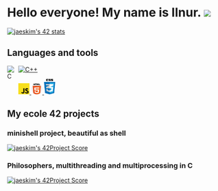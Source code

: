 # Hello everyone! My name is Ilnur. <img src=https://user-images.githubusercontent.com/1303154/88677602-1635ba80-d120-11ea-84d8-d263ba5fc3c0.gif width="35">
[![jaeskim's 42 stats](https://badge42.herokuapp.com/api/stats/ctycho?privacyEmail=true)](https://www.42.fr/)

## Languages and tools

<a href="https://www.cprogramming.com/" target="_blank"><img src="https://simpleicons.org/icons/c.svg" width="26px" alt="C" align="left">
<img src="https://simpleicons.org/icons/cplusplus.svg?color=blue" width="26px" alt="C++"></a>


<!-- <img src="https://simpleicons.org/icons/c.svg" width="26px" alt="C" align="left">
<img src="https://simpleicons.org/icons/cplusplus.svg?color=blue" width="26px" alt="C++"> -->

<a href="https://developer.mozilla.org/en-US/"><img src="utils/js.png" width="26px" alt="C">
<img src="utils/html5.png" width="26px" alt="C">
<img src="utils/css3.png" width="26px" alt="C"></a>

## My ecole 42 projects

### minishell project, beautiful as shell
[![jaeskim's 42Project Score](https://badge42.herokuapp.com/api/project/ctycho/minishell)](https://github.com/ctycho/minishell)

### Philosophers, multithreading and multiprocessing in C
[![jaeskim's 42Project Score](https://badge42.herokuapp.com/api/project/ctycho/philosophers)](https://github.com/ctycho/philosophers)
